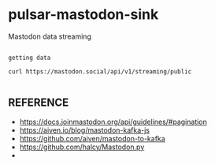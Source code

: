 # pulsar-mastodon-sink
Mastodon data streaming


````

getting data

curl https://mastodon.social/api/v1/streaming/public


````


## REFERENCE

* https://docs.joinmastodon.org/api/guidelines/#pagination
* https://aiven.io/blog/mastodon-kafka-js
* https://github.com/aiven/mastodon-to-kafka
* https://github.com/halcy/Mastodon.py
* 
